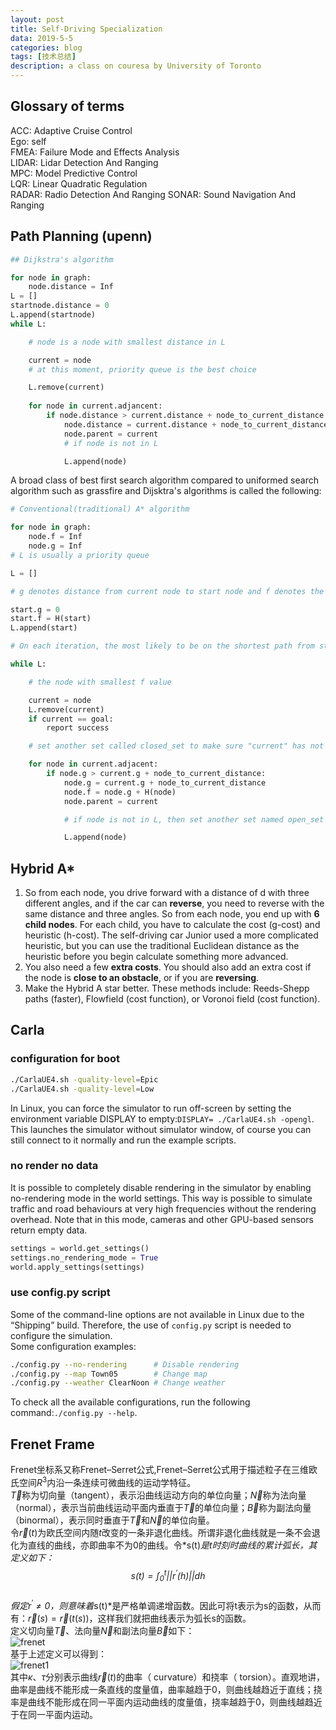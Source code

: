 ```yaml
---
layout: post
title: Self-Driving Specialization
data: 2019-5-5
categories: blog
tags: [技术总结]
description: a class on couresa by University of Toronto
---
```


## Glossary of terms

ACC: Adaptive Cruise Control  
Ego: self  
FMEA: Failure Mode and Effects Analysis  
LIDAR: Lidar Detection And Ranging  
MPC: Model Predictive Control  
LQR: Linear Quadratic Regulation  
RADAR: Radio Detection And Ranging 
SONAR: Sound Navigation And Ranging  

## Path Planning (upenn)

```python
## Dijkstra's algorithm

for node in graph:
    node.distance = Inf
L = []
startnode.distance = 0
L.append(startnode)
while L:

    # node is a node with smallest distance in L   

    current = node
    # at this moment, priority queue is the best choice   

    L.remove(current)
    
    for node in current.adjancent:
        if node.distance > current.distance + node_to_current_distance:
            node.distance = current.distance + node_to_current_distance
            node.parent = current
            # if node is not in L  

            L.append(node)
```
A broad class of best first search algorithm compared to uniformed search algorithm such as grassfire and Dijsktra's algorithms is called the following:
```python
# Conventional(traditional) A* algorithm

for node in graph:
    node.f = Inf
    node.g = Inf
# L is usually a priority queue

L = []

# g denotes distance from current node to start node and f denotes the sum of g and the left distance of current node to goal node   

start.g = 0  
start.f = H(start)  
L.append(start)  

# On each iteration, the most likely to be on the shortest path from start(g) to destination(f)   

while L:

    # the node with smallest f value  

    current = node
    L.remove(current)
    if current == goal:
        report success

    # set another set called closed_set to make sure "current" has not been arrived before

    for node in current.adjacent:
        if node.g > current.g + node_to_current_distance:
            node.g = current.g + node_to_current_distance
            node.f = node.g + H(node)
            node.parent = current

            # if node is not in L, then set another set named open_set of the same content with L. Use open_set.count(node) to make sure whether node can be added to L

            L.append(node)
```

## Hybrid A*

1. So from each node, you drive forward with a distance of d with three different angles, and if the car can **reverse**, you need to reverse with the same distance and three angles. So from each node, you end up with **6 child nodes**. For each child, you have to calculate the cost (g-cost) and heuristic (h-cost). The self-driving car Junior used a more complicated heuristic, but you can use the traditional Euclidean distance as the heuristic before you begin calculate something more advanced.  
2. You also need a few **extra costs**. You should also add an extra cost if the node is **close to an obstacle**, or if you are **reversing**.  
3. Make the Hybrid A star better. These methods include: Reeds-Shepp paths (faster), Flowfield (cost function), or Voronoi field (cost function).  


## Carla

### configuration for boot

```sh
./CarlaUE4.sh -quality-level=Epic
./CarlaUE4.sh -quality-level=Low
```
In Linux, you can force the simulator to run off-screen by setting the
environment variable DISPLAY to empty:`DISPLAY= ./CarlaUE4.sh -opengl`. This launches the simulator without simulator window, of course you can still
connect to it normally and run the example scripts.  

### no render no data

It is possible to completely disable rendering in the simulator by enabling
no-rendering mode in the world settings. This way is possible to simulate
traffic and road behaviours at very high frequencies without the rendering
overhead. Note that in this mode, cameras and other GPU-based sensors return
empty data.
```python
settings = world.get_settings()
settings.no_rendering_mode = True
world.apply_settings(settings)
```

### use config.py script

Some of the command-line options are not available in Linux due to the “Shipping” build. Therefore, the use of `config.py` script is needed to configure the simulation.  
Some configuration examples:
```sh
./config.py --no-rendering      # Disable rendering
./config.py --map Town05        # Change map
./config.py --weather ClearNoon # Change weather
```
To check all the available configurations, run the following command:`./config.py --help`.  

## Frenet Frame

Frenet坐标系又称Frenet–Serret公式,Frenet–Serret公式用于描述粒子在三维欧氏空间$R^3$内沿一条连续可微曲线的运动学特征。  
$\vec{T}$称为切向量（tangent），表示沿曲线运动方向的单位向量；$\vec{N}$称为法向量（normal），表示当前曲线运动平面内垂直于$\vec{T}$的单位向量；$\vec{B}$称为副法向量（binormal），表示同时垂直于$\vec{T}$和$\vec{N}$的单位向量。  
令$\vec{r}(t)$为欧氏空间内随*t*改变的一条非退化曲线。所谓非退化曲线就是一条不会退化为直线的曲线，亦即曲率不为0的曲线。令*s(t)*是t时刻时曲线的累计弧长，其定义如下：  
$$s(t) = \int_{0}^{t}||r^{'}(h)||dh$$  
假定$r^{'} \neq 0$，则意味着*s(t)*是严格单调递增函数。因此可将t表示为s的函数，从而有：$\vec{r}(s)=\vec{r}(t(s))$，这样我们就把曲线表示为弧长s的函数。  
定义切向量$\vec{T}$、法向量$\vec{N}$和副法向量$\vec{B}$如下：  
![frenet](https://github.com/bryanibit/bryanibit.github.io/raw/master/img/doc/frenet.JPG)  
基于上述定义可以得到：  
![frenet1](https://github.com/bryanibit/bryanibit.github.io/raw/master/img/doc/frenet1.JPG)  
其中$\kappa$、$\tau$分别表示曲线$\vec{r}(t)$的曲率（ curvature）和挠率（ torsion）。直观地讲，曲率是曲线不能形成一条直线的度量值，曲率越趋于0，则曲线越趋近于直线；挠率是曲线不能形成在同一平面内运动曲线的度量值，挠率越趋于0，则曲线越趋近于在同一平面内运动。  
